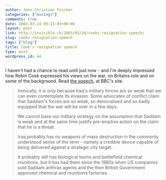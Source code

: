 ```yaml
---
author: Jens-Christian Fischer
categories: ["musings"]
comments: true
date: 2003-03-24 09:21:03+00:00
layout: post
link: http://invisible.ch/2003/03/24/cooks-resignation-speech/
slug: cooks-resignation-speech
tags: ["blog"]
title: Cook's resignation speech
type: post
wordpress_id: 44
---
```


I haven't had a chance to read until just now - and I'm deeply impressed how Robin Cook expressed his views on the war, on Britains role and on some of the background. Read [the speech](http://news.bbc.co.uk/2/hi/uk_news/politics/2859431.stm), at BBC's site.



<blockquote>
Ironically, it is only because Iraq's military forces are so weak that we can even contemplate its invasion. Some advocates of conflict claim that Saddam's forces are so weak, so demoralised and so badly equipped that the war will be over in a few days. 

We cannot base our military strategy on the assumption that Saddam is weak and at the same time justify pre-emptive action on the claim that he is a threat. 

Iraq probably has no weapons of mass destruction in the commonly understood sense of the term - namely a credible device capable of being delivered against a strategic city target. 

It probably still has biological toxins and battlefield chemical munitions, but it has had them since the 1980s when US companies sold Saddam anthrax agents and the then British Government approved chemical and munitions factories. 

</blockquote>
